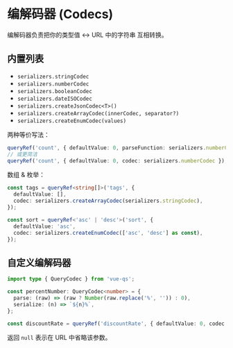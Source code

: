 # 编解码器 (Codecs)

编解码器负责把你的类型值 <-> URL 中的字符串 互相转换。

## 内置列表

- `serializers.stringCodec`
- `serializers.numberCodec`
- `serializers.booleanCodec`
- `serializers.dateISOCodec`
- `serializers.createJsonCodec<T>()`
- `serializers.createArrayCodec(innerCodec, separator?)`
- `serializers.createEnumCodec(values)`

两种等价写法：

```ts
queryRef('count', { defaultValue: 0, parseFunction: serializers.numberCodec.parse });
// 或更简洁
queryRef('count', { defaultValue: 0, codec: serializers.numberCodec });
```

数组 & 枚举：

```ts
const tags = queryRef<string[]>('tags', {
  defaultValue: [],
  codec: serializers.createArrayCodec(serializers.stringCodec),
});

const sort = queryRef<'asc' | 'desc'>('sort', {
  defaultValue: 'asc',
  codec: serializers.createEnumCodec(['asc', 'desc'] as const),
});
```

## 自定义编解码器

```ts
import type { QueryCodec } from 'vue-qs';

const percentNumber: QueryCodec<number> = {
  parse: (raw) => (raw ? Number(raw.replace('%', '')) : 0),
  serialize: (n) => `${n}%`,
};

const discountRate = queryRef('discountRate', { defaultValue: 0, codec: percentNumber });
```

返回 `null` 表示在 URL 中省略该参数。
